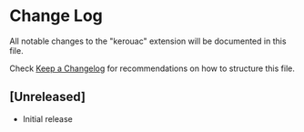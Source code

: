 # Change Log

All notable changes to the "kerouac" extension will be documented in this file.

Check [Keep a Changelog](http://keepachangelog.com/) for recommendations on how to structure this file.

## [Unreleased]

- Initial release
